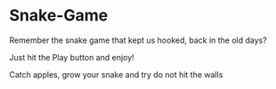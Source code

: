 # Snake-Game

Remember the snake game that kept us hooked, back in the old days?

Just hit the Play button and enjoy!

Catch apples, grow your snake and try do not hit the walls

